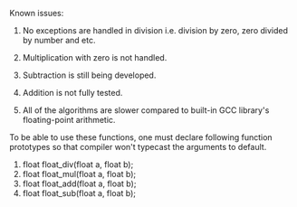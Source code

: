 Known issues:

1) No exceptions are handled in division i.e. division by zero, zero divided by number and etc.

2) Multiplication with zero is not handled.

3) Subtraction is still being developed.

4) Addition is not fully tested.

5) All of the algorithms are slower compared to built-in GCC library's floating-point arithmetic.


To be able to use these functions, one must declare following function prototypes so that compiler won't typecast the arguments to default.
>>>>>>>>>>>>>>>>>>>>>>>>>>>>>>>>>>
1) float float_div(float a, float b);
2) float float_mul(float a, float b);
3) float float_add(float a, float b);
4) float float_sub(float a, float b);
>>>>>>>>>>>>>>>>>>>>>>>>>>>>>>>>>>